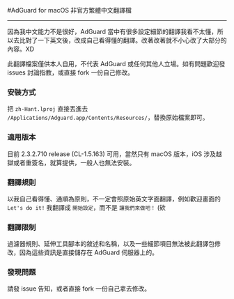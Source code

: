 #AdGuard for macOS 非官方繁體中文翻譯檔

---

因為我中文能力不是很好，AdGuard 當中有很多設定細節的翻譯我看不太懂，所以去比對了一下英文後，改成自己看得懂的翻譯。改著改著就不小心改了大部分的內容。XD

此翻譯檔案僅供本人自用，不代表 AdGuard 或任何其他人立場。如有問題歡迎發 issues 討論指教，或直接 fork 一份自己修改。

### 安裝方式

把 `zh-Hant.lproj` 直接丟進去 `/Applications/Adguard.app/Contents/Resources/`，替換原始檔案即可。

### 適用版本

目前 2.3.2.710 release (CL-1.5.163) 可用，當然只有 macOS 版本，iOS 涉及越獄或者重簽名，就算提供，一般人也無法安裝。


### 翻譯規則

以我自己看得懂、通順為原則，不一定會照原始英文字面翻譯，例如歡迎畫面的 `Let's do it!` 我翻譯成 `開始設定`，而不是 `讓我們來做吧！` (欸

### 翻譯限制

過濾器規則、延伸工具腳本的敘述和名稱，以及一些細節項目無法被此翻譯包修改，因為這些資訊是直接儲存在 AdGuard 伺服器上的。

### 發現問題

請發 issue 告知，或者直接 fork 一份自己拿去修改。